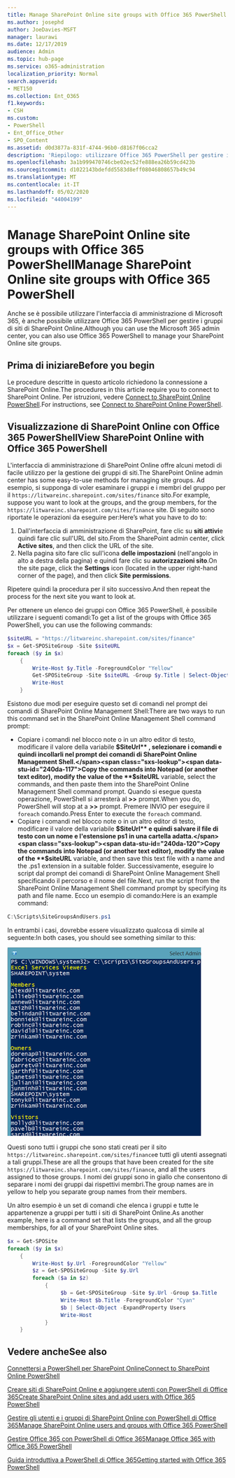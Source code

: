 ```yaml
---
title: Manage SharePoint Online site groups with Office 365 PowerShell
ms.author: josephd
author: JoeDavies-MSFT
manager: laurawi
ms.date: 12/17/2019
audience: Admin
ms.topic: hub-page
ms.service: o365-administration
localization_priority: Normal
search.appverid:
- MET150
ms.collection: Ent_O365
f1.keywords:
- CSH
ms.custom:
- PowerShell
- Ent_Office_Other
- SPO_Content
ms.assetid: d0d3877a-831f-4744-96b0-d8167f06cca2
description: 'Riepilogo: utilizzare Office 365 PowerShell per gestire i gruppi di siti di SharePoint Online.'
ms.openlocfilehash: 3a1b999470746cbe02ec52fe888ea26b59cd423b
ms.sourcegitcommit: d1022143bdefdd5583d8eff08046808657b49c94
ms.translationtype: MT
ms.contentlocale: it-IT
ms.lasthandoff: 05/02/2020
ms.locfileid: "44004199"
---
```

# <a name="manage-sharepoint-online-site-groups-with-office-365-powershell"></a><span data-ttu-id="240da-103">Manage SharePoint Online site groups with Office 365 PowerShell</span><span class="sxs-lookup"><span data-stu-id="240da-103">Manage SharePoint Online site groups with Office 365 PowerShell</span></span>

<span data-ttu-id="240da-104">Anche se è possibile utilizzare l'interfaccia di amministrazione di Microsoft 365, è anche possibile utilizzare Office 365 PowerShell per gestire i gruppi di siti di SharePoint Online.</span><span class="sxs-lookup"><span data-stu-id="240da-104">Although you can use the Microsoft 365 admin center, you can also use Office 365 PowerShell to manage your SharePoint Online site groups.</span></span>

## <a name="before-you-begin"></a><span data-ttu-id="240da-105">Prima di iniziare</span><span class="sxs-lookup"><span data-stu-id="240da-105">Before you begin</span></span>

<span data-ttu-id="240da-106">Le procedure descritte in questo articolo richiedono la connessione a SharePoint Online.</span><span class="sxs-lookup"><span data-stu-id="240da-106">The procedures in this article require you to connect to SharePoint Online.</span></span> <span data-ttu-id="240da-107">Per istruzioni, vedere [Connect to SharePoint Online PowerShell](https://docs.microsoft.com/powershell/sharepoint/sharepoint-online/connect-sharepoint-online?view=sharepoint-ps).</span><span class="sxs-lookup"><span data-stu-id="240da-107">For instructions, see [Connect to SharePoint Online PowerShell](https://docs.microsoft.com/powershell/sharepoint/sharepoint-online/connect-sharepoint-online?view=sharepoint-ps).</span></span>

## <a name="view-sharepoint-online-with-office-365-powershell"></a><span data-ttu-id="240da-108">Visualizzazione di SharePoint Online con Office 365 PowerShell</span><span class="sxs-lookup"><span data-stu-id="240da-108">View SharePoint Online with Office 365 PowerShell</span></span>

<span data-ttu-id="240da-109">L'interfaccia di amministrazione di SharePoint Online offre alcuni metodi di facile utilizzo per la gestione dei gruppi di siti.</span><span class="sxs-lookup"><span data-stu-id="240da-109">The SharePoint Online admin center has some easy-to-use methods for managing site groups.</span></span> <span data-ttu-id="240da-110">Ad esempio, si supponga di voler esaminare i gruppi e i membri del gruppo per il `https://litwareinc.sharepoint.com/sites/finance` sito.</span><span class="sxs-lookup"><span data-stu-id="240da-110">For example, suppose you want to look at the groups, and the group members, for the `https://litwareinc.sharepoint.com/sites/finance` site.</span></span> <span data-ttu-id="240da-111">Di seguito sono riportate le operazioni da eseguire per:</span><span class="sxs-lookup"><span data-stu-id="240da-111">Here’s what you have to do to:</span></span>

1. <span data-ttu-id="240da-112">Dall'interfaccia di amministrazione di SharePoint, fare clic su **siti attivi**e quindi fare clic sull'URL del sito.</span><span class="sxs-lookup"><span data-stu-id="240da-112">From the SharePoint admin center, click **Active sites**, and then click the URL of the site.</span></span>
2. <span data-ttu-id="240da-113">Nella pagina sito fare clic sull'icona **delle impostazioni** (nell'angolo in alto a destra della pagina) e quindi fare clic su **autorizzazioni sito**.</span><span class="sxs-lookup"><span data-stu-id="240da-113">On the site page, click the **Settings** icon (located in the upper right-hand corner of the page), and then click **Site permissions**.</span></span>

<span data-ttu-id="240da-114">Ripetere quindi la procedura per il sito successivo.</span><span class="sxs-lookup"><span data-stu-id="240da-114">And then repeat the process for the next site you want to look at.</span></span>

<span data-ttu-id="240da-115">Per ottenere un elenco dei gruppi con Office 365 PowerShell, è possibile utilizzare i seguenti comandi:</span><span class="sxs-lookup"><span data-stu-id="240da-115">To get a list of the groups with Office 365 PowerShell, you can use the following commands:</span></span>

```powershell
$siteURL = "https://litwareinc.sharepoint.com/sites/finance"
$x = Get-SPOSiteGroup -Site $siteURL
foreach ($y in $x)
    {
        Write-Host $y.Title -ForegroundColor "Yellow"
        Get-SPOSiteGroup -Site $siteURL -Group $y.Title | Select-Object -ExpandProperty Users
        Write-Host
    }
```

<span data-ttu-id="240da-116">Esistono due modi per eseguire questo set di comandi nel prompt dei comandi di SharePoint Online Management Shell:</span><span class="sxs-lookup"><span data-stu-id="240da-116">There are two ways to run this command set in the SharePoint Online Management Shell command prompt:</span></span>

- <span data-ttu-id="240da-117">Copiare i comandi nel blocco note o in un altro editor di testo, modificare il valore della variabile **$SiteUrl** , selezionare i comandi e quindi incollarli nel prompt dei comandi di SharePoint Online Management Shell.</span><span class="sxs-lookup"><span data-stu-id="240da-117">Copy the commands into Notepad (or another text editor), modify the value of the **$siteURL** variable, select the commands, and then paste them into the SharePoint Online Management Shell command prompt.</span></span> <span data-ttu-id="240da-118">Quando si esegue questa operazione, PowerShell si arresterà al **>>** prompt.</span><span class="sxs-lookup"><span data-stu-id="240da-118">When you do, PowerShell will stop at a **>>** prompt.</span></span> <span data-ttu-id="240da-119">Premere INVIO per eseguire il `foreach` comando.</span><span class="sxs-lookup"><span data-stu-id="240da-119">Press Enter to execute the `foreach` command.</span></span><br/>
- <span data-ttu-id="240da-120">Copiare i comandi nel blocco note o in un altro editor di testo, modificare il valore della variabile **$SiteUrl** e quindi salvare il file di testo con un nome e l'estensione ps1 in una cartella adatta.</span><span class="sxs-lookup"><span data-stu-id="240da-120">Copy the commands into Notepad (or another text editor), modify the value of the **$siteURL** variable, and then save this text file with a name and the .ps1 extension in a suitable folder.</span></span> <span data-ttu-id="240da-121">Successivamente, eseguire lo script dal prompt dei comandi di SharePoint Online Management Shell specificando il percorso e il nome del file.</span><span class="sxs-lookup"><span data-stu-id="240da-121">Next, run the script from the SharePoint Online Management Shell command prompt by specifying its path and file name.</span></span> <span data-ttu-id="240da-122">Ecco un esempio di comando:</span><span class="sxs-lookup"><span data-stu-id="240da-122">Here is an example command:</span></span>

```powershell
C:\Scripts\SiteGroupsAndUsers.ps1
```

<span data-ttu-id="240da-123">In entrambi i casi, dovrebbe essere visualizzato qualcosa di simile al seguente:</span><span class="sxs-lookup"><span data-stu-id="240da-123">In both cases, you should see something similar to this:</span></span>

![Gruppi di siti di SharePoint Online](media/SPO-site-groups.png)

<span data-ttu-id="240da-125">Questi sono tutti i gruppi che sono stati creati per il sito `https://litwareinc.sharepoint.com/sites/finance`e tutti gli utenti assegnati a tali gruppi.</span><span class="sxs-lookup"><span data-stu-id="240da-125">These are all the groups that have been created for the site `https://litwareinc.sharepoint.com/sites/finance`, and all the users assigned to those groups.</span></span> <span data-ttu-id="240da-126">I nomi dei gruppi sono in giallo che consentono di separare i nomi dei gruppi dai rispettivi membri.</span><span class="sxs-lookup"><span data-stu-id="240da-126">The group names are in yellow to help you separate group names from their members.</span></span>

<span data-ttu-id="240da-127">Un altro esempio è un set di comandi che elenca i gruppi e tutte le appartenenze a gruppi per tutti i siti di SharePoint Online.</span><span class="sxs-lookup"><span data-stu-id="240da-127">As another example, here is a command set that lists the groups, and all the group memberships, for all of your SharePoint Online sites.</span></span>

```powershell
$x = Get-SPOSite
foreach ($y in $x)
    {
        Write-Host $y.Url -ForegroundColor "Yellow"
        $z = Get-SPOSiteGroup -Site $y.Url
        foreach ($a in $z)
            {
                 $b = Get-SPOSiteGroup -Site $y.Url -Group $a.Title 
                 Write-Host $b.Title -ForegroundColor "Cyan"
                 $b | Select-Object -ExpandProperty Users
                 Write-Host
            }
    }
```
    
## <a name="see-also"></a><span data-ttu-id="240da-128">Vedere anche</span><span class="sxs-lookup"><span data-stu-id="240da-128">See also</span></span>

[<span data-ttu-id="240da-129">Connettersi a PowerShell per SharePoint Online</span><span class="sxs-lookup"><span data-stu-id="240da-129">Connect to SharePoint Online PowerShell</span></span>](https://docs.microsoft.com/powershell/sharepoint/sharepoint-online/connect-sharepoint-online?view=sharepoint-ps)

[<span data-ttu-id="240da-130">Creare siti di SharePoint Online e aggiungere utenti con PowerShell di Office 365</span><span class="sxs-lookup"><span data-stu-id="240da-130">Create SharePoint Online sites and add users with Office 365 PowerShell</span></span>](create-sharepoint-sites-and-add-users-with-powershell.md)

[<span data-ttu-id="240da-131">Gestire gli utenti e i gruppi di SharePoint Online con PowerShell di Office 365</span><span class="sxs-lookup"><span data-stu-id="240da-131">Manage SharePoint Online users and groups with Office 365 PowerShell</span></span>](manage-sharepoint-users-and-groups-with-powershell.md)

[<span data-ttu-id="240da-132">Gestire Office 365 con PowerShell di Office 365</span><span class="sxs-lookup"><span data-stu-id="240da-132">Manage Office 365 with Office 365 PowerShell</span></span>](manage-office-365-with-office-365-powershell.md)
  
[<span data-ttu-id="240da-133">Guida introduttiva a PowerShell di Office 365</span><span class="sxs-lookup"><span data-stu-id="240da-133">Getting started with Office 365 PowerShell</span></span>](getting-started-with-office-365-powershell.md)

